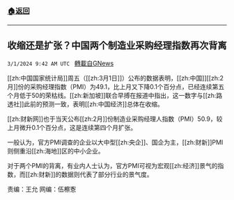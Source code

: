 ###  [:house:返回](README.md)
---


## 收缩还是扩张？中国两个制造业采购经理指数再次背离
`3/1/2024 9:42 AM UTC ` [轉載自GNews](https://gnews.org/articles/2357387)

[[zh:中国国家统计局]]周五（[[zh:3月1日]]）公布的数据表明，[[zh:中国]][[zh:2月]]份的采购经理指数（PMI）为49.1，比上月又下降0.1个百分点，已经连续第五个月低于50的荣枯线。[[zh:新加坡]]联合早搏在报道中指出，这一数字与[[zh:路透社]]此前的预测一致，表明[[zh:中国经济]]总体在收缩。

[[zh:财新网]]也于当天公布[[zh:2月]]份制造业采购经理人指数（PMI）50.9，较上月微升0.1个百分点，这是连续第四个月扩张。

一般认为，官方PMI调查的企业以大中型[[zh:央企]]、国企为主，[[zh:财新]]PMI则侧重沿[[zh:海地]]区的中小企业。

对于两个PMI的背离，有业内人士认为，官方PMI可视为宏观[[zh:经济]]景气的指数，而[[zh:财新]]的数据则代表了部分行业的景气度。

责编：王允       网编：伍檫愙
